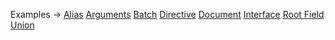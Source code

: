 <p class="ExampleLinks">Examples <span class="ExampleLinksTitleSeparator">-></span> <a href="../../examples/document-builder/alias">Alias</a> <span class="ExampleLinksSeparator"></span> <a href="../../examples/document-builder/arguments">Arguments</a> <span class="ExampleLinksSeparator"></span> <a href="../../examples/document-builder/batch">Batch</a> <span class="ExampleLinksSeparator"></span> <a href="../../examples/document-builder/directive">Directive</a> <span class="ExampleLinksSeparator"></span> <a href="../../examples/document-builder/document">Document</a> <span class="ExampleLinksSeparator"></span> <a href="../../examples/document-builder/interface">Interface</a> <span class="ExampleLinksSeparator"></span> <a href="../../examples/document-builder/root-field">Root Field</a> <span class="ExampleLinksSeparator"></span> <a href="../../examples/document-builder/union">Union</a></p>
